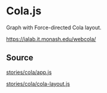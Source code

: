 # Cola.js

Graph with Force-directed Cola layout.

https://ialab.it.monash.edu/webcola/


## Source
[stories/cola/app.js](https://github.com/uber/graph.gl/blob/master/stories/cola/app.js)

[stories/cola/cola-layout.js](https://github.com/uber/graph.gl/blob/master/stories/cola/cola-layout.js)
